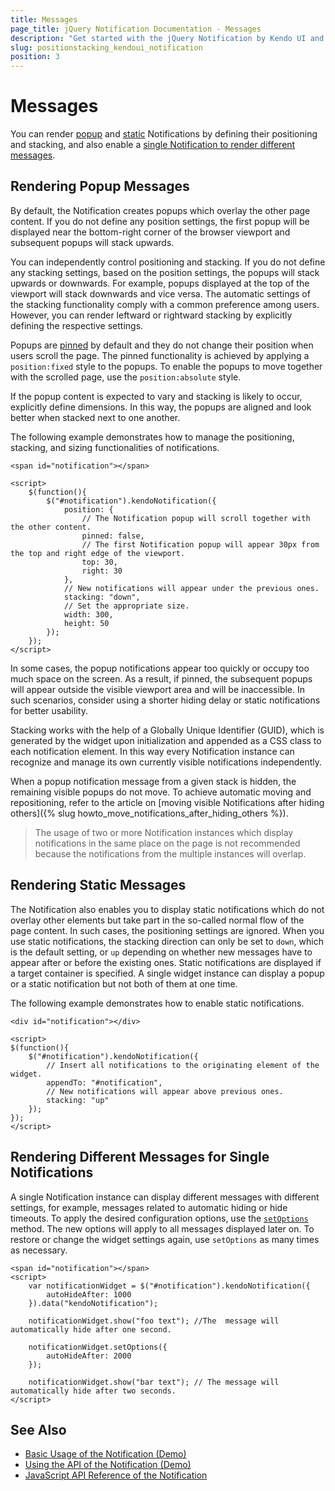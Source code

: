 ```yaml
---
title: Messages
page_title: jQuery Notification Documentation - Messages
description: "Get started with the jQuery Notification by Kendo UI and set the position and stacking of its messages."
slug: positionstacking_kendoui_notification
position: 3
---
```


# Messages  

You can render [popup](#rendering-popup-messages) and [static](#rendering-static-messages) Notifications by defining their positioning and stacking, and also enable a [single Notification to render different messages](#rendering-different-messages-for-single-notifications).

## Rendering Popup Messages

By default, the Notification creates popups which overlay the other page content. If you do not define any position settings, the first popup will be displayed near the bottom-right corner of the browser viewport and subsequent popups will stack upwards.

You can independently control positioning and stacking. If you do not define any stacking settings, based on the position settings, the popups will stack upwards or downwards. For example, popups displayed at the top of the viewport will stack downwards and vice versa. The automatic settings of the stacking functionality comply with a common preference among users. However, you can render leftward or rightward stacking by explicitly defining the respective settings.

Popups are [pinned](/api/javascript/ui/notification/configuration/position.pinned) by default and they do not change their position when users scroll the page. The pinned functionality is achieved by applying a `position:fixed` style to the popups. To enable the popups to move together with the scrolled page, use the `position:absolute` style.

If the popup content is expected to vary and stacking is likely to occur, explicitly define dimensions. In this way, the popups are aligned and look better when stacked next to one another.

The following example demonstrates how to manage the positioning, stacking, and sizing functionalities of notifications.

    <span id="notification"></span>

  	<script>
    	$(function(){
    		$("#notification").kendoNotification({
                position: {
                    // The Notification popup will scroll together with the other content.
                    pinned: false,
                    // The first Notification popup will appear 30px from the top and right edge of the viewport.
                    top: 30,
                    right: 30
                },
                // New notifications will appear under the previous ones.
                stacking: "down",
                // Set the appropriate size.
                width: 300,
                height: 50
            });
    	});
  	</script>

In some cases, the popup notifications appear too quickly or occupy too much space on the screen. As a result, if pinned, the subsequent popups will appear outside the visible viewport area and will be inaccessible. In such scenarios, consider using a shorter hiding delay or static notifications for better usability.

Stacking works with the help of a Globally Unique Identifier (GUID), which is generated by the widget upon initialization and appended as a CSS class to each notification element. In this way every Notification instance can recognize and manage its own currently visible notifications independently.

When a popup notification message from a given stack is hidden, the remaining visible popups do not move. To achieve automatic moving and repositioning, refer to the article on [moving visible Notifications after hiding others]({% slug howto_move_notifications_after_hiding_others %}).

> The usage of two or more Notification instances which display notifications in the same place on the page is not recommended because the notifications from the multiple instances will overlap.

## Rendering Static Messages

The Notification also enables you to display static notifications which do not overlay other elements but take part in the so-called normal flow of the page content. In such cases, the positioning settings are ignored. When you use static notifications, the stacking direction can only be set to `down`, which is the default setting, or `up` depending on whether new messages have to appear after or before the existing ones. Static notifications are displayed if a target container is specified. A single widget instance can display a popup or a static notification but not both of them at one time.

The following example demonstrates how to enable static notifications.

    <div id="notification"></div>

	<script>
	$(function(){
		$("#notification").kendoNotification({
            // Insert all notifications to the originating element of the widget.
            appendTo: "#notification",
            // New notifications will appear above previous ones.
            stacking: "up"
        });
	});
	</script>

## Rendering Different Messages for Single Notifications

A single Notification instance can display different messages with different settings, for example, messages related to automatic hiding or hide timeouts. To apply the desired configuration options, use the [`setOptions`](/api/javascript/ui/widget/methods/setoptions) method. The new options will apply to all messages displayed later on. To restore or change the widget settings again, use `setOptions` as many times as necessary.

    <span id="notification"></span>
    <script>
        var notificationWidget = $("#notification").kendoNotification({
            autoHideAfter: 1000
        }).data("kendoNotification");

        notificationWidget.show("foo text"); //The  message will automatically hide after one second.

        notificationWidget.setOptions({
            autoHideAfter: 2000
        });

        notificationWidget.show("bar text"); // The message will automatically hide after two seconds.
    </script>

## See Also

* [Basic Usage of the Notification (Demo)](https://demos.telerik.com/kendo-ui/notification/index)
* [Using the API of the Notification (Demo)](https://demos.telerik.com/kendo-ui/notification/api)
* [JavaScript API Reference of the Notification](/api/javascript/ui/notification)

